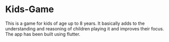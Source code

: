 # Kids-Game
This is a game for kids of age up to 8 years. It basically adds to the understanding and reasoning of children playing it and improves their focus. The app has been built using flutter.
